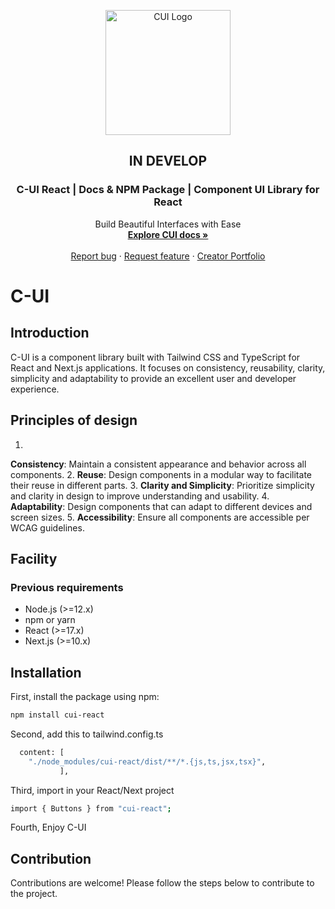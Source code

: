 <p align="center">
  <a href="https://cui.agustin.top/">
    <img src="https://res.cloudinary.com/draig/image/upload/v1720318582/cui/qri5p1r8fwfp8wvfc6l0.png" alt="CUI Logo" width="200" height="200">
  </a>
</p>
<h2 align="center">IN DEVELOP</h2>

<h3 align="center">C-UI React | Docs & NPM Package | Component UI Library for React</h3>

<p align="center">
  Build Beautiful Interfaces with Ease
  <br>
<a href="https://cui.agustin.top/"><strong>Explore CUI docs »</strong></a>
  <br>
  <br>
  <a href="https://github.com/nitdraig/cui-react/issues">Report bug</a>
  ·
  <a href="https://github.com/nitdraig/cui-react/issues">Request feature</a>
  ·
  <a href="https://agustin.top/">Creator Portfolio</a>
</p>

# C-UI

## Introduction
C-UI is a component library built with Tailwind CSS and TypeScript for React and Next.js applications. It focuses on consistency, reusability, clarity, simplicity and adaptability to provide an excellent user and developer experience.

## Principles of design
1.
**Consistency**: Maintain a consistent appearance and behavior across all components.
2. **Reuse**: Design components in a modular way to facilitate their reuse in different parts.
3. **Clarity and Simplicity**: Prioritize simplicity and clarity in design to improve understanding and usability.
4.
**Adaptability**: Design components that can adapt to different devices and screen sizes.
5. **Accessibility**: Ensure all components are accessible per WCAG guidelines.

## Facility
### Previous requirements
- Node.js (>=12.x)
- npm or yarn
- React (>=17.x)
- Next.js (>=10.x)


## Installation

First, install the package using npm:

```bash
npm install cui-react
```
Second, add this to tailwind.config.ts
```bash
  content: [
    "./node_modules/cui-react/dist/**/*.{js,ts,jsx,tsx}",
           ], 

```
Third, import in your React/Next project
```bash
import { Buttons } from "cui-react";
```
Fourth, Enjoy C-UI


## Contribution
Contributions are welcome! Please follow the steps below to contribute to the project.
